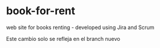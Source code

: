 # book-for-rent
web site for books renting  - developed using Jira and Scrum 

Este cambio solo se refleja en el branch nuevo
